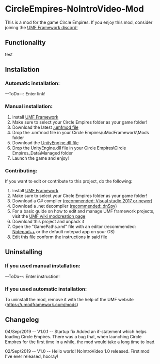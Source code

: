 # CircleEmpires-NoIntroVideo-Mod
This is a mod for the game Circle Empires.
If you enjoy this mod, consider joining the [UMF Framework discord!](https://discordapp.com/invite/FMrhTnH)

## Functionality
test

## Installation
### Automatic installation:
--ToDo--: Enter link!

### Manual installation:
1. Install [UMF Framework](https://umodframework.com/wiki/install)
2. Make sure to select your Circle Empires folder as your game folder!
3. Download the latest [.umfmod file](https://github.com/RoJoJoey/CENoIntroVideoMod/releases)
4. Drop the .umfmod file in your Circle Empires\uModFramework\Mods folder
5. Download the [UnityEngine.dll file ](https://github.com/RoJoJoey/CENoIntroVideoMod/releases)
6. Drop the UnityEngine.dll file in your Circle Empires\Circle Empires_Data\Managed folder
7. Launch the game and enjoy!

### Contributing:
If you want to edit or contribute to this project, do the following:
1. Install [UMF Framework](https://umodframework.com/wiki/install)
2. Make sure to select your Circle Empires folder as your game folder!
3. Download a C# compiler ([recommended: Visual studio 2017 or newer](https://visualstudio.microsoft.com/))
4. Download a .net decompiler ([recommended: dnSpy](https://github.com/0xd4d/dnSpy))
5. For a basic guide on how to edit and manage UMF framework projects, visit the [UMF wiki modcreation page](https://umodframework.com/wiki/modcreation)
6. Download this project and unpack it
7. Open the "GamePaths.xml" file with an editor (recommended: [Notepad++](https://notepad-plus-plus.org/) or the default notepad app on your OS)
8. Edit this file conform the instructions in said file

## Uninstalling
### If you used manual installation:
--ToDo--: Enter instruction!
### If you used automatic installation:
To uninstall the mod, remove it with the help of the UMF website (https://umodframework.com/mods)


## Changelog
04/Sep/2019 --	V1.0.1	-- Startup fix
	Added an if-statement which helps loading Circle Empires.
		There was a bug that, when launching Circle Empires for the first time in a while, the mod would take a long time to load.

02/Sep/2019 --	V1.0	-- Hello world!
	NoIntroVideo 1.0 released. First mod I've ever released, hooray!
	
